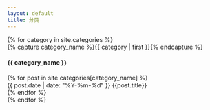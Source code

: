 ```yaml
---
layout: default
title: 分类
---
```


<div id="archives">
{% for category in site.categories %}
  <div class="archive-group">
    {% capture category_name %}{{ category | first }}{% endcapture %}
    <div id="#{{ category_name | slugize }}"></div>
    <h4 class="category-head">{{ category_name }}</h4>
    {% for post in site.categories[category_name] %}
      <article class="archive-item">
        <span class="date">{{ post.date | date: "%Y-%m-%d" }}</span>
        <a style="text-decoration:none" href="{{ post.url }}">{{post.title}}</a>
      </article>
    {% endfor %}
  </div>
{% endfor %}
</div>
